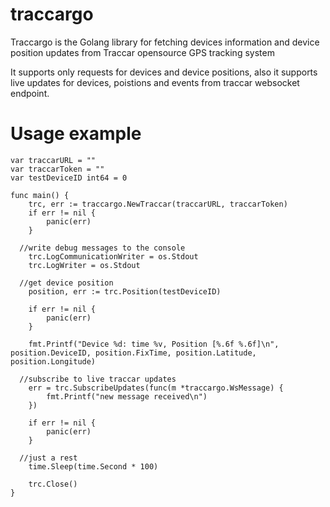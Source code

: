 # traccargo
Traccargo is the Golang library for fetching devices information and device position updates from Traccar opensource GPS tracking system

It supports only requests for devices and device positions, also it supports live updates for devices, poistions and events from traccar websocket endpoint. 

# Usage example

```
var traccarURL = ""
var traccarToken = ""
var testDeviceID int64 = 0

func main() {
	trc, err := traccargo.NewTraccar(traccarURL, traccarToken)
	if err != nil {
		panic(err)
	}
  
  //write debug messages to the console
	trc.LogCommunicationWriter = os.Stdout
	trc.LogWriter = os.Stdout

  //get device position
	position, err := trc.Position(testDeviceID)

	if err != nil {
		panic(err)
	}

	fmt.Printf("Device %d: time %v, Position [%.6f %.6f]\n", position.DeviceID, position.FixTime, position.Latitude, position.Longitude)

  //subscribe to live traccar updates
	err = trc.SubscribeUpdates(func(m *traccargo.WsMessage) {
		fmt.Printf("new message received\n")
	})

	if err != nil {
		panic(err)
	}

  //just a rest
	time.Sleep(time.Second * 100)

	trc.Close()
}
```
